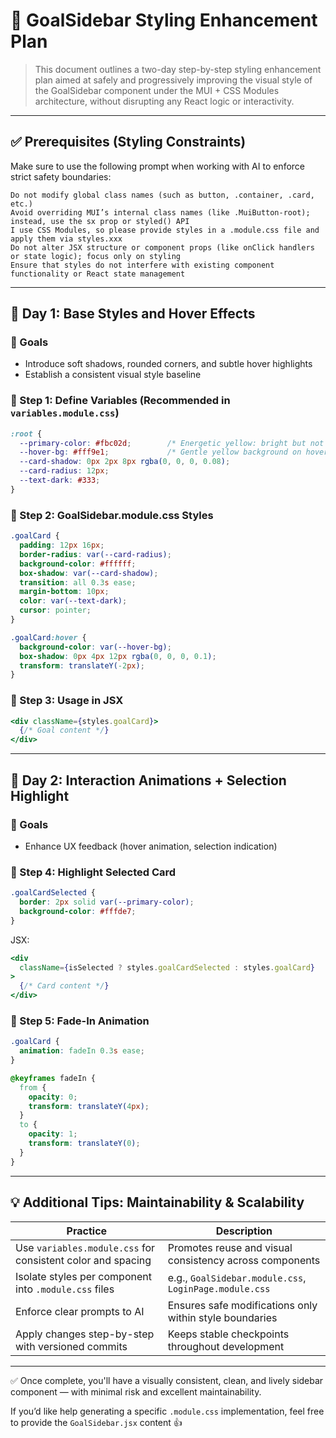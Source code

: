 # 🎨 GoalSidebar Styling Enhancement Plan

> This document outlines a two-day step-by-step styling enhancement plan aimed at safely and progressively improving the visual style of the GoalSidebar component under the MUI + CSS Modules architecture, without disrupting any React logic or interactivity.

---

## ✅ Prerequisites (Styling Constraints)

Make sure to use the following prompt when working with AI to enforce strict safety boundaries:

```
Do not modify global class names (such as button, .container, .card, etc.)
Avoid overriding MUI’s internal class names (like .MuiButton-root); instead, use the sx prop or styled() API
I use CSS Modules, so please provide styles in a .module.css file and apply them via styles.xxx
Do not alter JSX structure or component props (like onClick handlers or state logic); focus only on styling
Ensure that styles do not interfere with existing component functionality or React state management
```

---

## 📆 Day 1: Base Styles and Hover Effects

### 🎯 Goals
- Introduce soft shadows, rounded corners, and subtle hover highlights
- Establish a consistent visual style baseline

### 🔹 Step 1: Define Variables (Recommended in `variables.module.css`)

```css
:root {
  --primary-color: #fbc02d;        /* Energetic yellow: bright but not harsh */
  --hover-bg: #fff9e1;             /* Gentle yellow background on hover */
  --card-shadow: 0px 2px 8px rgba(0, 0, 0, 0.08);
  --card-radius: 12px;
  --text-dark: #333;
}
```

### 🔹 Step 2: GoalSidebar.module.css Styles

```css
.goalCard {
  padding: 12px 16px;
  border-radius: var(--card-radius);
  background-color: #ffffff;
  box-shadow: var(--card-shadow);
  transition: all 0.3s ease;
  margin-bottom: 10px;
  color: var(--text-dark);
  cursor: pointer;
}

.goalCard:hover {
  background-color: var(--hover-bg);
  box-shadow: 0px 4px 12px rgba(0, 0, 0, 0.1);
  transform: translateY(-2px);
}
```

### 🔹 Step 3: Usage in JSX

```jsx
<div className={styles.goalCard}>
  {/* Goal content */}
</div>
```

---

## 📆 Day 2: Interaction Animations + Selection Highlight

### 🎯 Goals
- Enhance UX feedback (hover animation, selection indication)

### 🔹 Step 4: Highlight Selected Card

```css
.goalCardSelected {
  border: 2px solid var(--primary-color);
  background-color: #fffde7;
}
```

JSX:
```jsx
<div
  className={isSelected ? styles.goalCardSelected : styles.goalCard}
>
  {/* Card content */}
</div>
```

### 🔹 Step 5: Fade-In Animation

```css
.goalCard {
  animation: fadeIn 0.3s ease;
}

@keyframes fadeIn {
  from {
    opacity: 0;
    transform: translateY(4px);
  }
  to {
    opacity: 1;
    transform: translateY(0);
  }
}
```

---

## 💡 Additional Tips: Maintainability & Scalability

| Practice                          | Description |
|----------------------------------|-------------|
| Use `variables.module.css` for consistent color and spacing | Promotes reuse and visual consistency across components |
| Isolate styles per component into `.module.css` files        | e.g., `GoalSidebar.module.css`, `LoginPage.module.css` |
| Enforce clear prompts to AI                                  | Ensures safe modifications only within style boundaries |
| Apply changes step-by-step with versioned commits            | Keeps stable checkpoints throughout development |

---

✅ Once complete, you'll have a visually consistent, clean, and lively sidebar component — with minimal risk and excellent maintainability.

If you’d like help generating a specific `.module.css` implementation, feel free to provide the `GoalSidebar.jsx` content 👍
